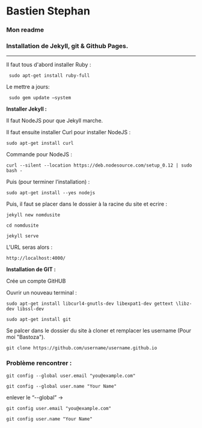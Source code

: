 # Bastien Stephan 
### Mon readme 
### Installation de Jekyll, git & Github Pages.

---

Il faut tous d'abord installer Ruby :
```
 sudo apt-get install ruby-full
```
Le mettre a jours:
```
 sudo gem update –system
```
**Installer Jekyll :**

Il faut NodeJS pour que Jekyll marche.

Il faut ensuite installer Curl pour installer NodeJS :

```
sudo apt-get install curl
```

Commande pour NodeJS :

```
curl --silent --location https://deb.nodesource.com/setup_0.12 | sudo bash -
```

Puis (pour terminer l’installation) : 

```
sudo apt-get install --yes nodejs
```

Puis, il faut se placer dans le dossier à la racine du site et ecrire :
```
jekyll new nomdusite
```
```
cd nomdusite
```
```
jekyll serve
```
L'URL seras alors :
```
http://localhost:4000/
```

**Installation de GIT :**

Crée un compte GitHUB

Ouvrir un nouveau terminal :

```
sudo apt-get install libcurl4-gnutls-dev libexpat1-dev gettext \libz-dev libssl-dev
```
```
sudo apt-get install git 
```
Se palcer dans le dossier du site à cloner et remplacer les username (Pour moi "Bastoza").
```
git clone https://github.com/username/username.github.io
```


### Problème rencontrer :
```
git config --global user.email "you@example.com"
```
```
git config --global user.name "Your Name"
```
enlever le “--global” →
```
git config user.email "you@example.com"
```
```
git config user.name "Your Name"
```

